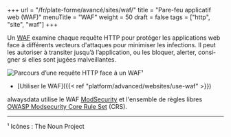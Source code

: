 +++
url = "/fr/plate-forme/avancé/sites/waf/"
title = "Pare-feu applicatif web (WAF)"
menuTitle = "WAF"
weight = 50
draft = false
tags = ["http", "site", "waf"] 
+++

Un [WAF](https://fr.wikipedia.org/wiki/Web_application_firewall) exa­mine chaque requête HTTP pour protéger les applications web face à différents vecteurs d'attaques pour minimiser les infections. Il peut les auto­ri­ser à tran­si­ter jus­qu’à l’ap­pli­ca­tion, ou les blo­quer, aler­ter, consi­gner si elles sont jugées mal­veillantes.

![Parcours d’une requête HTTP face à un WAF¹](/en/platform/advanced/websites/waf.fr_-1.png)


- [Utiliser le WAF]({{< ref "platform/advanced/websites/use-waf" >}})


alwaysdata utilise le WAF [ModSecurity](https://modsecurity.org/) et l'ensemble de règles libres [OWASP Modsecurity Core Rule Set](https://coreruleset.org/) (CRS).

----
¹ Icônes : The Noun Project
